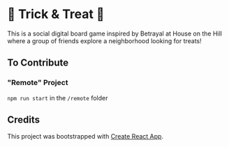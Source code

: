 # 🍬 Trick & Treat 🎃
This is a social digital board game inspired by Betrayal at House on the Hill where a group of friends explore a neighborhood looking for treats!

## To Contribute

### "Remote" Project
`npm run start` in the `/remote` folder

## Credits
This project was bootstrapped with [Create React App](https://github.com/facebook/create-react-app).

